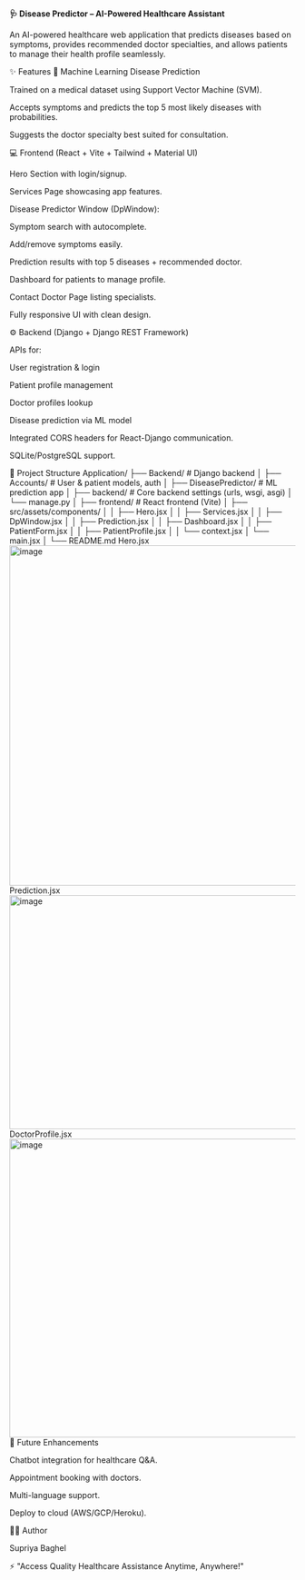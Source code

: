 **🩺 Disease Predictor – AI-Powered Healthcare Assistant**

An AI-powered healthcare web application that predicts diseases based on symptoms, provides recommended doctor specialties, and allows patients to manage their health profile seamlessly.

✨ Features
🧠 Machine Learning Disease Prediction

Trained on a medical dataset using Support Vector Machine (SVM).

Accepts symptoms and predicts the top 5 most likely diseases with probabilities.

Suggests the doctor specialty best suited for consultation.

💻 Frontend (React + Vite + Tailwind + Material UI)

Hero Section with login/signup.

Services Page showcasing app features.

Disease Predictor Window (DpWindow):

Symptom search with autocomplete.

Add/remove symptoms easily.

Prediction results with top 5 diseases + recommended doctor.

Dashboard for patients to manage profile.

Contact Doctor Page listing specialists.

Fully responsive UI with clean design.

⚙️ Backend (Django + Django REST Framework)

APIs for:

User registration & login

Patient profile management

Doctor profiles lookup

Disease prediction via ML model

Integrated CORS headers for React-Django communication.

SQLite/PostgreSQL support.

📂 Project Structure
Application/
├── Backend/                # Django backend
│   ├── Accounts/           # User & patient models, auth
│   ├── DiseasePredictor/   # ML prediction app
│   ├── backend/            # Core backend settings (urls, wsgi, asgi)
│   └── manage.py
│
├── frontend/               # React frontend (Vite)
│   ├── src/assets/components/
│   │   ├── Hero.jsx
│   │   ├── Services.jsx
│   │   ├── DpWindow.jsx
│   │   ├── Prediction.jsx
│   │   ├── Dashboard.jsx
│   │   ├── PatientForm.jsx
│   │   ├── PatientProfile.jsx
│   │   └── context.jsx
│   └── main.jsx
│
└── README.md
Hero.jsx
<img width="861" height="599" alt="image" src="https://github.com/user-attachments/assets/0bf17bfc-5d62-4778-8fe5-0195a16a30bb" />
Prediction.jsx
<img width="832" height="412" alt="image" src="https://github.com/user-attachments/assets/0ff934a0-c863-46ac-8110-f335fe7b91c3" />
DoctorProfile.jsx
<img width="858" height="526" alt="image" src="https://github.com/user-attachments/assets/cd6328b9-b135-4cf4-9066-c341a848b343" />
🔮 Future Enhancements

Chatbot integration for healthcare Q&A.

Appointment booking with doctors.

Multi-language support.

Deploy to cloud (AWS/GCP/Heroku).

👩‍💻 Author

Supriya Baghel

⚡ "Access Quality Healthcare Assistance Anytime, Anywhere!"


